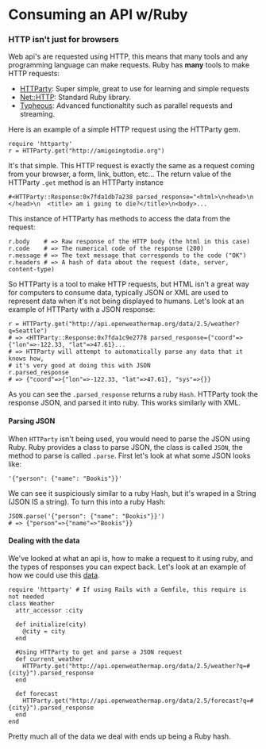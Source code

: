 # Consuming an API w/Ruby

### HTTP isn't just for browsers

Web api's are requested using HTTP, this means that many tools and any programming language can make requests. Ruby has **many** tools to make HTTP requests:

- [HTTParty](http://httparty.rubyforge.org): Super simple, great to use for learning and simple requests
- [Net::HTTP](http://ruby-doc.org/stdlib-2.1.0/libdoc/net/http/rdoc/Net/HTTP.html): Standard Ruby library.
- [Typheous](https://github.com/typhoeus/typhoeus): Advanced functionaltity such as parallel requests and streaming.

Here is an example of a simple HTTP request using the HTTParty gem.

    require 'httparty'
    r = HTTParty.get("http://amigoingtodie.org")
    
It's that simple. This HTTP request is exactly the same as a request coming from your browser, a form, link, button, etc...  The return value of the HTTParty `.get` method is an HTTParty instance 

    #<HTTParty::Response:0x7fda1db7a238 parsed_response="<html>\n<head>\n  </head>\n  <title> am i going to die?</title>\n<body>...
    
This instance of HTTParty has methods to access the data from the request:

    r.body    # => Raw response of the HTTP body (the html in this case)
    r.code    # => The numerical code of the response (200)
    r.message # => The text message that corresponds to the code ("OK")
    r.headers # => A hash of data about the request (date, server, content-type)
    
So HTTParty is a tool to make HTTP requests, but HTML isn't a great way for computers to consume data, typically JSON or XML are used to represent data when it's not being displayed to humans. Let's look at an example of HTTParty with a JSON response:

    r = HTTParty.get("http://api.openweathermap.org/data/2.5/weather?q=Seattle")
    # => <HTTParty::Response:0x7fda1c9e2778 parsed_response={"coord"=>{"lon"=>-122.33, "lat"=>47.61}...
    # => HTTParty will attempt to automatically parse any data that it knows how, 
    # it's very good at doing this with JSON
    r.parsed_response
    # => {"coord"=>{"lon"=>-122.33, "lat"=>47.61}, "sys"=>{}}
    
As you can see the `.parsed_response` returns a ruby `Hash`. HTTParty took the response JSON, and parsed it into ruby. This works similarly with XML.

#### Parsing  JSON

When `HTTParty` isn't being used, you would need to parse the JSON using Ruby. Ruby provides a class to parse JSON, the class is called `JSON`, the method to parse is called `.parse`. First let's look at what some JSON looks like:

    '{"person": {"name": "Bookis"}}'
    
We can see it suspiciously similar to a ruby Hash, but it's wraped in a String (JSON IS a string). To turn this into a ruby Hash:

    JSON.parse('{"person": {"name": "Bookis"}}')
    # => {"person"=>{"name"=>"Bookis"}}
    
    
#### Dealing with the data

We've looked at what an api is, how to make a request to it using ruby, and the types of responses you can expect back. Let's look at an example of how we could use this [data](resources/weather.rb).

    require 'httparty' # If using Rails with a Gemfile, this require is not needed
    class Weather
      attr_accessor :city
  
      def initialize(city)
        @city = city
      end
  
      #Using HTTParty to get and parse a JSON request
      def current_weather
        HTTParty.get("http://api.openweathermap.org/data/2.5/weather?q=#{city}").parsed_response
      end
  
      def forecast
        HTTParty.get("http://api.openweathermap.org/data/2.5/forecast?q=#{city}").parsed_response
      end
    end
    
Pretty much all of the data we deal with ends up being a Ruby hash.


    